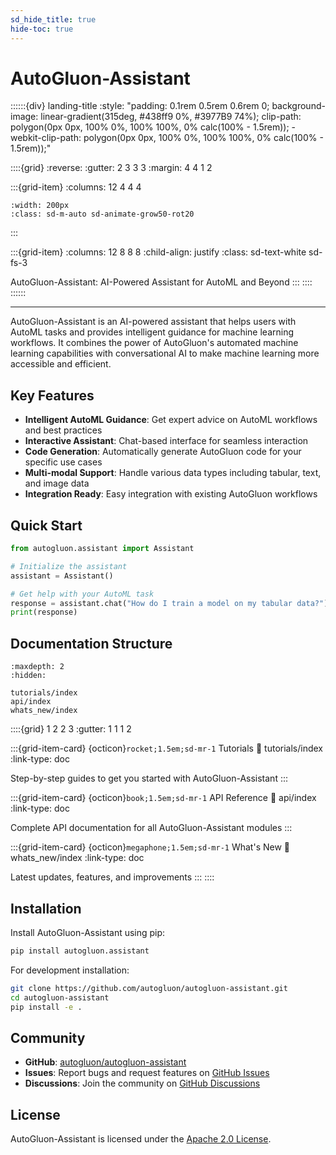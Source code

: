 ```yaml
---
sd_hide_title: true
hide-toc: true
---
```


# AutoGluon-Assistant

::::::{div} landing-title
:style: "padding: 0.1rem 0.5rem 0.6rem 0; background-image: linear-gradient(315deg, #438ff9 0%, #3977B9 74%); clip-path: polygon(0px 0px, 100% 0%, 100% 100%, 0% calc(100% - 1.5rem)); -webkit-clip-path: polygon(0px 0px, 100% 0%, 100% 100%, 0% calc(100% - 1.5rem));"

::::{grid}
:reverse:
:gutter: 2 3 3 3
:margin: 4 4 1 2

:::{grid-item}
:columns: 12 4 4 4

```{image} ./_static/autogluon-s.png
:width: 200px
:class: sd-m-auto sd-animate-grow50-rot20
```
:::

:::{grid-item}
:columns: 12 8 8 8
:child-align: justify
:class: sd-text-white sd-fs-3

AutoGluon-Assistant: AI-Powered Assistant for AutoML and Beyond
:::
::::
::::::

---

AutoGluon-Assistant is an AI-powered assistant that helps users with AutoML tasks and provides intelligent guidance for machine learning workflows. It combines the power of AutoGluon's automated machine learning capabilities with conversational AI to make machine learning more accessible and efficient.

## Key Features

- **Intelligent AutoML Guidance**: Get expert advice on AutoML workflows and best practices
- **Interactive Assistant**: Chat-based interface for seamless interaction
- **Code Generation**: Automatically generate AutoGluon code for your specific use cases
- **Multi-modal Support**: Handle various data types including tabular, text, and image data
- **Integration Ready**: Easy integration with existing AutoGluon workflows

## Quick Start

```python
from autogluon.assistant import Assistant

# Initialize the assistant
assistant = Assistant()

# Get help with your AutoML task
response = assistant.chat("How do I train a model on my tabular data?")
print(response)
```

## Documentation Structure

```{toctree}
:maxdepth: 2
:hidden:

tutorials/index
api/index
whats_new/index
```

::::{grid} 1 2 2 3
:gutter: 1 1 1 2

:::{grid-item-card} {octicon}`rocket;1.5em;sd-mr-1` Tutorials
:link: tutorials/index
:link-type: doc

Step-by-step guides to get you started with AutoGluon-Assistant
:::

:::{grid-item-card} {octicon}`book;1.5em;sd-mr-1` API Reference
:link: api/index
:link-type: doc

Complete API documentation for all AutoGluon-Assistant modules
:::

:::{grid-item-card} {octicon}`megaphone;1.5em;sd-mr-1` What's New
:link: whats_new/index
:link-type: doc

Latest updates, features, and improvements
:::
::::

## Installation

Install AutoGluon-Assistant using pip:

```bash
pip install autogluon.assistant
```

For development installation:

```bash
git clone https://github.com/autogluon/autogluon-assistant.git
cd autogluon-assistant
pip install -e .
```

## Community

- **GitHub**: [autogluon/autogluon-assistant](https://github.com/autogluon/autogluon-assistant)
- **Issues**: Report bugs and request features on [GitHub Issues](https://github.com/autogluon/autogluon-assistant/issues)
- **Discussions**: Join the community on [GitHub Discussions](https://github.com/autogluon/autogluon-assistant/discussions)

## License

AutoGluon-Assistant is licensed under the [Apache 2.0 License](https://github.com/autogluon/autogluon-assistant/blob/main/LICENSE).
